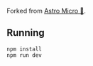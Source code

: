 Forked from [Astro Micro 🔬](https://astro-micro.vercel.app/).

## Running

```
npm install
npm run dev
```